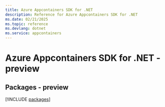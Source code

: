 ```yaml
---
title: Azure Appcontainers SDK for .NET
description: Reference for Azure Appcontainers SDK for .NET
ms.date: 02/21/2025
ms.topic: reference
ms.devlang: dotnet
ms.service: appcontainers
---
```

# Azure Appcontainers SDK for .NET - preview
## Packages - preview
[!INCLUDE [packages](appcontainers-index.md)]